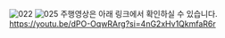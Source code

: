 ![022](https://github.com/gangticket/firefighting_robot/assets/104062840/def0ec76-7068-4044-b931-8faf210cabe8)
![025](https://github.com/gangticket/firefighting_robot/assets/104062840/b455cae2-3401-466f-b6d3-c0d8df4f1b83)
주행영상은 아래 링크에서 확인하실 수 있습니다.
https://youtu.be/dPO-OqwRArg?si=4nG2xHv1QkmfaR6r
